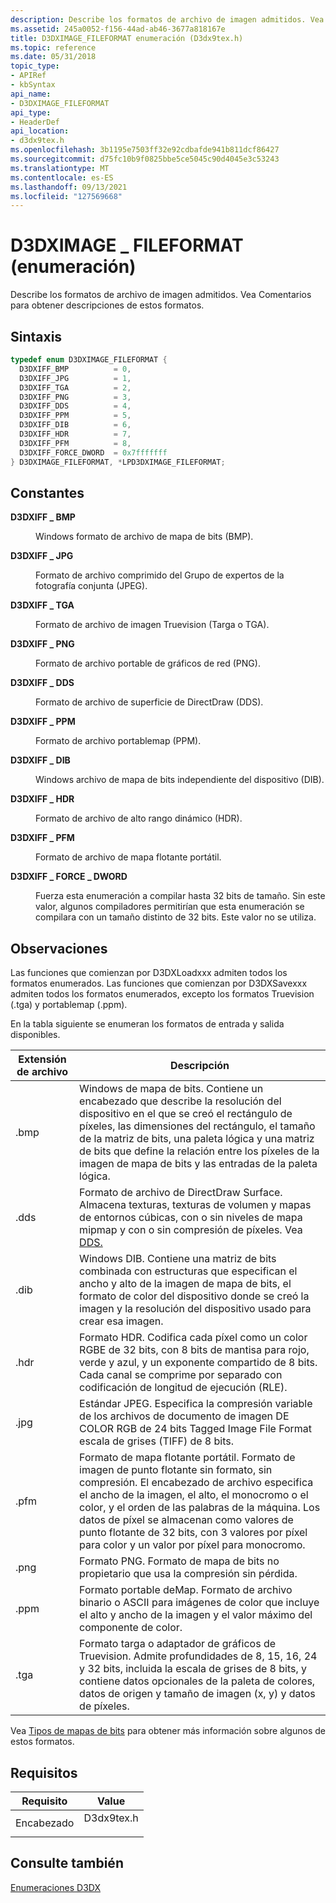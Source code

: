 ```yaml
---
description: Describe los formatos de archivo de imagen admitidos. Vea Comentarios para obtener descripciones de estos formatos.
ms.assetid: 245a0052-f156-44ad-ab46-3677a818167e
title: D3DXIMAGE_FILEFORMAT enumeración (D3dx9tex.h)
ms.topic: reference
ms.date: 05/31/2018
topic_type:
- APIRef
- kbSyntax
api_name:
- D3DXIMAGE_FILEFORMAT
api_type:
- HeaderDef
api_location:
- d3dx9tex.h
ms.openlocfilehash: 3b1195e7503ff32e92cdbafde941b811dcf86427
ms.sourcegitcommit: d75fc10b9f0825bbe5ce5045c90d4045e3c53243
ms.translationtype: MT
ms.contentlocale: es-ES
ms.lasthandoff: 09/13/2021
ms.locfileid: "127569668"
---
```

# <a name="d3dximage_fileformat-enumeration"></a>D3DXIMAGE \_ FILEFORMAT (enumeración)

Describe los formatos de archivo de imagen admitidos. Vea Comentarios para obtener descripciones de estos formatos.

## <a name="syntax"></a>Sintaxis


```C++
typedef enum D3DXIMAGE_FILEFORMAT { 
  D3DXIFF_BMP          = 0,
  D3DXIFF_JPG          = 1,
  D3DXIFF_TGA          = 2,
  D3DXIFF_PNG          = 3,
  D3DXIFF_DDS          = 4,
  D3DXIFF_PPM          = 5,
  D3DXIFF_DIB          = 6,
  D3DXIFF_HDR          = 7,
  D3DXIFF_PFM          = 8,
  D3DXIFF_FORCE_DWORD  = 0x7fffffff
} D3DXIMAGE_FILEFORMAT, *LPD3DXIMAGE_FILEFORMAT;
```



## <a name="constants"></a>Constantes

<dl> <dt>

<span id="D3DXIFF_BMP"></span><span id="d3dxiff_bmp"></span>**D3DXIFF \_ BMP**
</dt> <dd>

Windows formato de archivo de mapa de bits (BMP).

</dd> <dt>

<span id="D3DXIFF_JPG"></span><span id="d3dxiff_jpg"></span>**D3DXIFF \_ JPG**
</dt> <dd>

Formato de archivo comprimido del Grupo de expertos de la fotografía conjunta (JPEG).

</dd> <dt>

<span id="D3DXIFF_TGA"></span><span id="d3dxiff_tga"></span>**D3DXIFF \_ TGA**
</dt> <dd>

Formato de archivo de imagen Truevision (Targa o TGA).

</dd> <dt>

<span id="D3DXIFF_PNG"></span><span id="d3dxiff_png"></span>**D3DXIFF \_ PNG**
</dt> <dd>

Formato de archivo portable de gráficos de red (PNG).

</dd> <dt>

<span id="D3DXIFF_DDS"></span><span id="d3dxiff_dds"></span>**D3DXIFF \_ DDS**
</dt> <dd>

Formato de archivo de superficie de DirectDraw (DDS).

</dd> <dt>

<span id="D3DXIFF_PPM"></span><span id="d3dxiff_ppm"></span>**D3DXIFF \_ PPM**
</dt> <dd>

Formato de archivo portablemap (PPM).

</dd> <dt>

<span id="D3DXIFF_DIB"></span><span id="d3dxiff_dib"></span>**D3DXIFF \_ DIB**
</dt> <dd>

Windows archivo de mapa de bits independiente del dispositivo (DIB).

</dd> <dt>

<span id="D3DXIFF_HDR"></span><span id="d3dxiff_hdr"></span>**D3DXIFF \_ HDR**
</dt> <dd>

Formato de archivo de alto rango dinámico (HDR).

</dd> <dt>

<span id="D3DXIFF_PFM"></span><span id="d3dxiff_pfm"></span>**D3DXIFF \_ PFM**
</dt> <dd>

Formato de archivo de mapa flotante portátil.

</dd> <dt>

<span id="D3DXIFF_FORCE_DWORD"></span><span id="d3dxiff_force_dword"></span>**D3DXIFF \_ FORCE \_ DWORD**
</dt> <dd>

Fuerza esta enumeración a compilar hasta 32 bits de tamaño. Sin este valor, algunos compiladores permitirían que esta enumeración se compilara con un tamaño distinto de 32 bits. Este valor no se utiliza.

</dd> </dl>

## <a name="remarks"></a>Observaciones

Las funciones que comienzan por D3DXLoadxxx admiten todos los formatos enumerados. Las funciones que comienzan por D3DXSavexxx admiten todos los formatos enumerados, excepto los formatos Truevision (.tga) y portablemap (.ppm).

En la tabla siguiente se enumeran los formatos de entrada y salida disponibles.



| Extensión de archivo | Descripción                                                                                                                                                                                                                                                                                                                                        |
|----------------|----------------------------------------------------------------------------------------------------------------------------------------------------------------------------------------------------------------------------------------------------------------------------------------------------------------------------------------------------|
| .bmp           | Windows de mapa de bits. Contiene un encabezado que describe la resolución del dispositivo en el que se creó el rectángulo de píxeles, las dimensiones del rectángulo, el tamaño de la matriz de bits, una paleta lógica y una matriz de bits que define la relación entre los píxeles de la imagen de mapa de bits y las entradas de la paleta lógica. |
| .dds           | Formato de archivo de DirectDraw Surface. Almacena texturas, texturas de volumen y mapas de entornos cúbicas, con o sin niveles de mapa mipmap y con o sin compresión de píxeles. Vea [DDS.](../direct3ddds/dx-graphics-dds.md)                                                                                                                                       |
| .dib           | Windows DIB. Contiene una matriz de bits combinada con estructuras que especifican el ancho y alto de la imagen de mapa de bits, el formato de color del dispositivo donde se creó la imagen y la resolución del dispositivo usado para crear esa imagen.                                                                                                              |
| .hdr           | Formato HDR. Codifica cada píxel como un color RGBE de 32 bits, con 8 bits de mantisa para rojo, verde y azul, y un exponente compartido de 8 bits. Cada canal se comprime por separado con codificación de longitud de ejecución (RLE).                                                                                                                                       |
| .jpg           | Estándar JPEG. Especifica la compresión variable de los archivos de documento de imagen DE COLOR RGB de 24 bits Tagged Image File Format escala de grises (TIFF) de 8 bits.                                                                                                                                                                                                       |
| .pfm           | Formato de mapa flotante portátil. Formato de imagen de punto flotante sin formato, sin compresión. El encabezado de archivo especifica el ancho de la imagen, el alto, el monocromo o el color, y el orden de las palabras de la máquina. Los datos de píxel se almacenan como valores de punto flotante de 32 bits, con 3 valores por píxel para color y un valor por píxel para monocromo.                                |
| .png           | Formato PNG. Formato de mapa de bits no propietario que usa la compresión sin pérdida.                                                                                                                                                                                                                                                                            |
| .ppm           | Formato portable deMap. Formato de archivo binario o ASCII para imágenes de color que incluye el alto y ancho de la imagen y el valor máximo del componente de color.                                                                                                                                                                                                 |
| .tga           | Formato targa o adaptador de gráficos de Truevision. Admite profundidades de 8, 15, 16, 24 y 32 bits, incluida la escala de grises de 8 bits, y contiene datos opcionales de la paleta de colores, datos de origen y tamaño de imagen (x, y) y datos de píxeles.                                                                                                                               |



 

Vea [Tipos de mapas de bits](../gdiplus/-gdiplus-types-of-bitmaps-about.md) para obtener más información sobre algunos de estos formatos.

## <a name="requirements"></a>Requisitos



| Requisito | Value |
|-------------------|---------------------------------------------------------------------------------------|
| Encabezado<br/> | <dl> <dt>D3dx9tex.h</dt> </dl> |



## <a name="see-also"></a>Consulte también

<dl> <dt>

[Enumeraciones D3DX](dx9-graphics-reference-d3dx-enums.md)
</dt> </dl>

 

 
